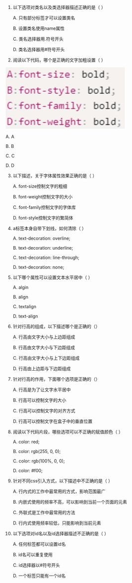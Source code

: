 1. 以下选项对类名以及类选择器描述正确的是（ ）

   A. 只有部分标签才可以设置类名

   B. 设置类名使用name属性

   C. 类名选择器用.符号开头

   D. 类名选择器用#符号开头



2. 阅读以下代码，哪个是正确的文字加粗设置（ ）

<img src="./assets/image-20230610170112751.png" alt="image-20230610170112751" style="zoom:50%;" />

A. A

B. B

C. C

D. D



3. 
   以下描述，关于字体属性效果正确的是（ ）

   A. font-size控制文字的粗细

   B. font-weight控制文字的大小

   C. font-family控制文字的字体库

   D. font-style控制文字的繁简体



4. 
   a标签本身自带下划线，如何清除（ ）

   A. text-decoration: overline;

   B. text-decoration: underline;

   C. text-decoration: line-through;

   D. text-decoration: none;



5. 以下哪个属性可以设置文本水平居中（ ）

   A. algin

   B. align

   C. textalign

   D. text-align



6. 针对行高的组成，以下描述哪个是正确的（）

   A. 行高由文字大小与上边距组成

   B. 行高由文字大小与下边距组成

   C. 行高由文字大小与上下边距组成

   D. 行高由上边距与下边距组成



7. 针对行高的作用，下面哪个选项是正确的（）

   A. 行高是为了让文字水平居中

   B. 行高可以控制文字的大小

   C. 行高可以控制文字的对齐方式

   D. 行高可以控制文字在盒子中的垂直位置



8. 阅读以下代码片段，哪些选项可以不正确的赋值颜色（ ）

   A. color: red;

   B. color: rgb(255, 0, 0);

   C. color: rgb(100%, 0, 0);

   D. color: #f00;



9. 针对不同css引入方式，以下描述中不正确的是（ ）

   A. 行内式的工作中最常用的方式，影响范围最广

   B. 内嵌式使用的频率不高，可以影响到当前一个页面的元素

   C. 外联式是工作中最常用的方法

   D. 行内式使用频率较低，只能影响到当前元素



10. 以下选项对id名以及id选择器描述不正确的是（ ）

    A. 任何标签都可以设置id名

    B. id名可以重复使用

    C. id选择器以#符号开头

    D. 一个标签只能有一个id名

